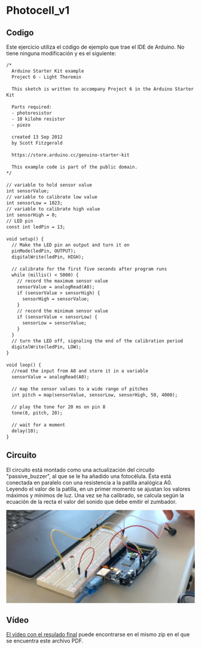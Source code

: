 # Photocell_v1

## Codigo

Este ejercicio utiliza el código de ejemplo que trae el IDE de Arduino. No tiene ninguna modificación y es el siguiente:

```
/*
  Arduino Starter Kit example
  Project 6 - Light Theremin

  This sketch is written to accompany Project 6 in the Arduino Starter Kit

  Parts required:
  - photoresistor
  - 10 kilohm resistor
  - piezo

  created 13 Sep 2012
  by Scott Fitzgerald

  https://store.arduino.cc/genuino-starter-kit

  This example code is part of the public domain.
*/

// variable to hold sensor value
int sensorValue;
// variable to calibrate low value
int sensorLow = 1023;
// variable to calibrate high value
int sensorHigh = 0;
// LED pin
const int ledPin = 13;

void setup() {
  // Make the LED pin an output and turn it on
  pinMode(ledPin, OUTPUT);
  digitalWrite(ledPin, HIGH);

  // calibrate for the first five seconds after program runs
  while (millis() < 5000) {
    // record the maximum sensor value
    sensorValue = analogRead(A0);
    if (sensorValue > sensorHigh) {
      sensorHigh = sensorValue;
    }
    // record the minimum sensor value
    if (sensorValue < sensorLow) {
      sensorLow = sensorValue;
    }
  }
  // turn the LED off, signaling the end of the calibration period
  digitalWrite(ledPin, LOW);
}

void loop() {
  //read the input from A0 and store it in a variable
  sensorValue = analogRead(A0);

  // map the sensor values to a wide range of pitches
  int pitch = map(sensorValue, sensorLow, sensorHigh, 50, 4000);

  // play the tone for 20 ms on pin 8
  tone(8, pitch, 20);

  // wait for a moment
  delay(10);
}

```

## Circuito

El circuito está montado como una actualización del circuito "passive_buzzer", al que se le ha añadido una fotocélula. Ésta está conectada en paralelo con una resistencia a la patilla analógica A0. Leyendo el valor de la patilla, en un primer momento se ajustan los valores máximos y mínimos de luz. Una vez se ha calibrado, se calcula según la ecuación de la recta el valor del sonido que debe emitir el zumbador.

![](./photocell_v1.jfif)

## Vídeo

[El vídeo con el resulado final](./photocell_v1.mp4) puede encontrarse en el mismo zip en el que se encuentra este archivo PDF.
